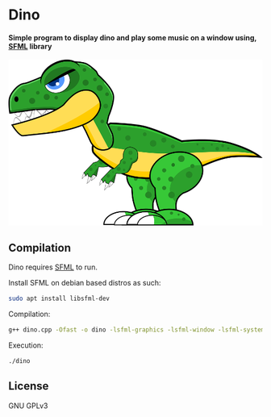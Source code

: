 # Dino
#### Simple program to display dino and play some music on a window using, [SFML](https://www.sfml-dev.org/) library
![Dino](./dino.png?raw=true "Dino")

## Compilation
Dino requires [SFML](https://www.sfml-dev.org/) to run.

Install SFML on debian based distros as such:
```sh
sudo apt install libsfml-dev
```

Compilation:
```sh
g++ dino.cpp -Ofast -o dino -lsfml-graphics -lsfml-window -lsfml-system -lsfml-audio
```

Execution:
```sh
./dino
```

## License
GNU GPLv3
